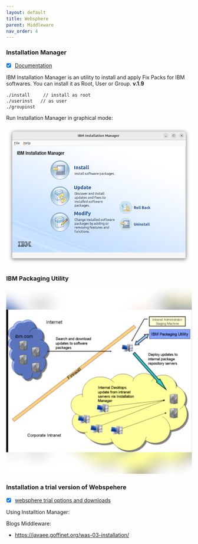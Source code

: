 ```yaml
---
layout: default
title: Websphere
parent: Middleware
nav_order: 4
---
```


### Installation Manager
- [x] [Documentation](https://www.ibm.com/docs/en/installation-manager/1.9.2)

IBM Installation Manager is an utility to install and apply Fix Packs for IBM softwares. You can install it as Root, User or Group.  **v.1.9** 

	./install     // install as root	
	./userinst   // as user
	./groupinst

Run Installation Manager in graphical mode:

  ![alt](/docs/images/ibm-installation-manager.png)

### IBM Packaging Utility

![alt](/docs/images/ibm-packaging-utility-1.png)


### Installation a trial version of Webspehere
- [x] [websphere trial options and downloads](https://www.ibm.com/blog/websphere-trial-options-and-downloads/)

Using Installtion Manager:



Blogs Middleware:
 - https://javaee.goffinet.org/was-03-installation/
